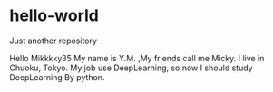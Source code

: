 # hello-world
Just another repository

Hello Mikkkky35
My name is Y.M. ,My friends call me Micky.
I live in Chuoku, Tokyo.
My job use DeepLearning, so now I should study DeepLearning By python.

